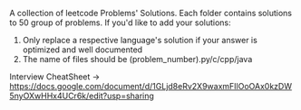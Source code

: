 A collection of leetcode Problems' Solutions. Each folder contains solutions to 50 group of problems. If you'd like to add your solutions:

1. Only replace a respective language's solution if your answer is optimized and well documented
2. The name of files should be (problem_number).py/c/cpp/java

Interview CheatSheet -> https://docs.google.com/document/d/1GLjd8eRv2X9waxmFIlOoOAx0kzDW5nyOXwHHx4UCr6k/edit?usp=sharing